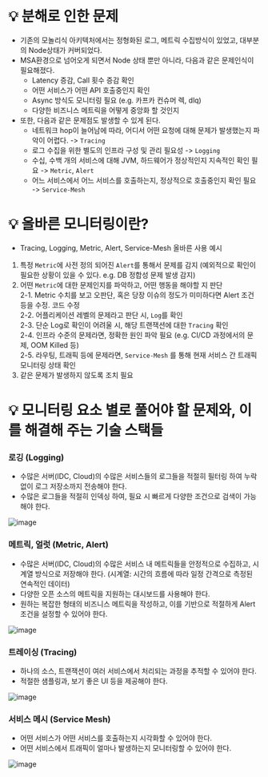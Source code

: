 # 💡 분해로 인한 문제

- 기존의 모놀리식 아키텍처에서는 정형화된 로그, 메트릭 수집방식이 있었고, 대부분의 Node상태가 커버되었다.
- MSA환경으로 넘어오게 되면서 Node 상태 뿐만 아니라, 다음과 같은 문제인식이 필요해졌다.
  - Latency 증감, Call 횟수 증감 확인
  - 어떤 서비스가 어떤 API 호출중인지 확인
  - Async 방식도 모니터링 필요 (e.g. 카프카 컨슈머 렉, dlq)
  - 다양한 비즈니스 메트릭을 어떻게 중앙화 할 것인지
- 또한, 다음과 같은 문제점도 발생할 수 있게 된다.
  - 네트워크 hop이 늘어남에 따라, 어디서 어떤 요청에 대해 문제가 발생했는지 파악이 어렵다. -> `Tracing`
  - 로그 수집을 위한 별도의 인프라 구성 및 관리 필요성 -> `Logging`
  - 수십, 수백 개의 서비스에 대해 JVM, 하드웨어가 정상적인지 지속적인 확인 필요 -> `Metric`, `Alert`
  - 어느 서비스에서 어느 서비스를 호출하는지, 정상적으로 호출중인지 확인 필요 -> `Service-Mesh`
 
# 💡 올바른 모니터링이란?

- Tracing, Logging, Metric, Alert, Service-Mesh 올바른 사용 예시

1. 특정 `Metric`에 사전 정의 되어진 `Alert`를 통해서 문제를 감지 (예외적으로 확인이 필요한 상황이 있을 수 있다. e.g. DB 정합성 문제 발생 감지)
2. 어떤 `Metric`에 대한 문제인지를 파악하고, 어떤 행동을 해야할 지 판단   
2-1. Metric 수치를 보고 오판단, 혹은 당장 이슈의 정도가 미미하다면 Alert 조건 등을 수정. 코드 수정   
2-2. 어플리케이션 레벨의 문제라고 판단 시, `Log`를 확인   
2-3. 단순 Log로 확인이 어려울 시, 해당 트랜잭션에 대한 `Tracing` 확인   
2-4. 인프라 수준의 문제라면, 정확한 원인 파악 필요 (e.g. CI/CD 과정에서의 문제, OOM Killed 등)   
2-5. 라우팅, 트래픽 등에 문제라면, `Service-Mesh` 를 통해 현재 서비스 간 트래픽 모니터링 상태 확인    
3. 같은 문제가 발생하지 않도록 조치 필요

# 💡 모니터링 요소 별로 풀어야 할 문제와, 이를 해결해 주는 기술 스택들

### 로깅 (Logging)

- 수많은 서버(IDC, Cloud)의 수많은 서비스들의 로그들을 적절히 필터링 하여 누락 없이 로그 저장소까지 전송해야 한다.
- 수많은 로그들을 적절히 인덱싱 하여, 필요 시 빠르게 다양한 조건으로 검색이 가능해야 한다.

![image](https://github.com/user-attachments/assets/d534b0ae-f7e2-4a0b-bc1e-0475399ff2d5)

### 메트릭, 얼럿 (Metric, Alert)

- 수많은 서버(IDC, Cloud)의 수많은 서비스 내 메트릭들을 안정적으로 수집하고, 시계열 방식으로 저장해야 한다. (시계열: 시간의 흐름에 따라 일정 간격으로 측정된 연속적인 데이터)
- 다양한 오픈 소스의 메트릭을 지원하는 대시보드를 사용해야 한다.
- 원하는 복잡한 형태의 비즈니스 메트릭을 작성하고, 이를 기반으로 적절하게 Alert 조건을 설정할 수 있어야 한다.

![image](https://github.com/user-attachments/assets/cbaff79a-7111-4c14-abc5-e4e5d97589bf)

### 트레이싱 (Tracing)

- 하나의 소스, 트랜잭션이 여러 서비스에서 처리되는 과정을 추적할 수 있어야 한다.
- 적절한 샘플링과, 보기 좋은 UI 등을 제공해야 한다.

![image](https://github.com/user-attachments/assets/2d49a876-65cb-463c-96c6-a0bb8c1cb7dd)

### 서비스 메시 (Service Mesh)

- 어떤 서비스가 어떤 서비스를 호출하는지 시각화할 수 있어야 한다.
- 어떤 서비스에서 트래픽이 얼마나 발생하는지 모니터링할 수 있어야 한다.

![image](https://github.com/user-attachments/assets/4c35efb1-62f2-4e73-a95b-4ebaa790a09b)
